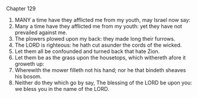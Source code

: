 

Chapter 129

1. MANY a time have they afflicted me from my youth, may Israel now say:
2. Many a time have they afflicted me from my youth: yet they have not prevailed against me.
3. The plowers plowed upon my back: they made long their furrows.
4. The LORD is righteous: he hath cut asunder the cords of the wicked.
5. Let them all be confounded and turned back that hate Zion.
6. Let them be as the grass upon the housetops, which withereth afore it groweth up:
7. Wherewith the mower filleth not his hand; nor he that bindeth sheaves his bosom.
8. Neither do they which go by say, The blessing of the LORD be upon you: we bless you in the name of the LORD.

